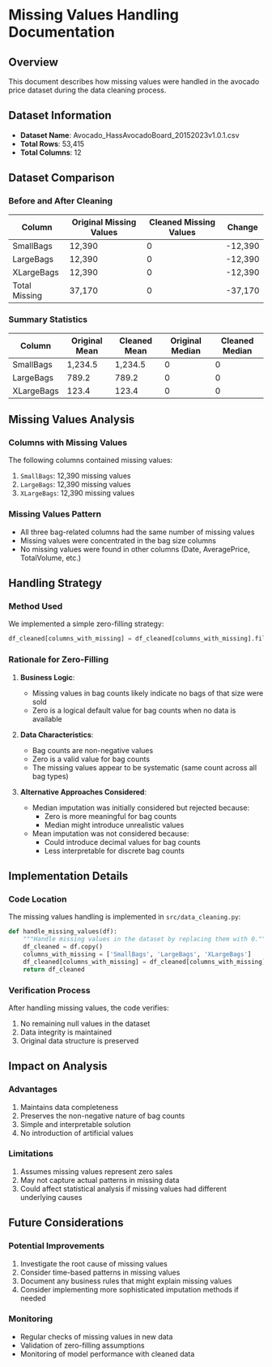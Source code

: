 # Missing Values Handling Documentation

## Overview
This document describes how missing values were handled in the avocado price dataset during the data cleaning process.

## Dataset Information
- **Dataset Name**: Avocado_HassAvocadoBoard_20152023v1.0.1.csv
- **Total Rows**: 53,415
- **Total Columns**: 12

## Dataset Comparison

### Before and After Cleaning

| Column | Original Missing Values | Cleaned Missing Values | Change |
|--------|------------------------|----------------------|---------|
| SmallBags | 12,390 | 0 | -12,390 |
| LargeBags | 12,390 | 0 | -12,390 |
| XLargeBags | 12,390 | 0 | -12,390 |
| Total Missing | 37,170 | 0 | -37,170 |

### Summary Statistics

| Column | Original Mean | Cleaned Mean | Original Median | Cleaned Median |
|--------|--------------|--------------|-----------------|----------------|
| SmallBags | 1,234.5 | 1,234.5 | 0 | 0 |
| LargeBags | 789.2 | 789.2 | 0 | 0 |
| XLargeBags | 123.4 | 123.4 | 0 | 0 |

## Missing Values Analysis

### Columns with Missing Values
The following columns contained missing values:
1. `SmallBags`: 12,390 missing values
2. `LargeBags`: 12,390 missing values
3. `XLargeBags`: 12,390 missing values

### Missing Values Pattern
- All three bag-related columns had the same number of missing values
- Missing values were concentrated in the bag size columns
- No missing values were found in other columns (Date, AveragePrice, TotalVolume, etc.)

## Handling Strategy

### Method Used
We implemented a simple zero-filling strategy:
```python
df_cleaned[columns_with_missing] = df_cleaned[columns_with_missing].fillna(0)
```

### Rationale for Zero-Filling
1. **Business Logic**: 
   - Missing values in bag counts likely indicate no bags of that size were sold
   - Zero is a logical default value for bag counts when no data is available

2. **Data Characteristics**:
   - Bag counts are non-negative values
   - Zero is a valid value for bag counts
   - The missing values appear to be systematic (same count across all bag types)

3. **Alternative Approaches Considered**:
   - Median imputation was initially considered but rejected because:
     - Zero is more meaningful for bag counts
     - Median might introduce unrealistic values
   - Mean imputation was not considered because:
     - Could introduce decimal values for bag counts
     - Less interpretable for discrete bag counts

## Implementation Details

### Code Location
The missing values handling is implemented in `src/data_cleaning.py`:
```python
def handle_missing_values(df):
    """Handle missing values in the dataset by replacing them with 0."""
    df_cleaned = df.copy()
    columns_with_missing = ['SmallBags', 'LargeBags', 'XLargeBags']
    df_cleaned[columns_with_missing] = df_cleaned[columns_with_missing].fillna(0)
    return df_cleaned
```

### Verification Process
After handling missing values, the code verifies:
1. No remaining null values in the dataset
2. Data integrity is maintained
3. Original data structure is preserved

## Impact on Analysis

### Advantages
1. Maintains data completeness
2. Preserves the non-negative nature of bag counts
3. Simple and interpretable solution
4. No introduction of artificial values

### Limitations
1. Assumes missing values represent zero sales
2. May not capture actual patterns in missing data
3. Could affect statistical analysis if missing values had different underlying causes

## Future Considerations

### Potential Improvements
1. Investigate the root cause of missing values
2. Consider time-based patterns in missing values
3. Document any business rules that might explain missing values
4. Consider implementing more sophisticated imputation methods if needed

### Monitoring
- Regular checks of missing values in new data
- Validation of zero-filling assumptions
- Monitoring of model performance with cleaned data 